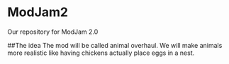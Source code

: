 ModJam2
=======

Our repository for ModJam 2.0

##The idea
The mod will be called animal overhaul. We will make animals more realistic like having chickens actually place eggs in a nest.
